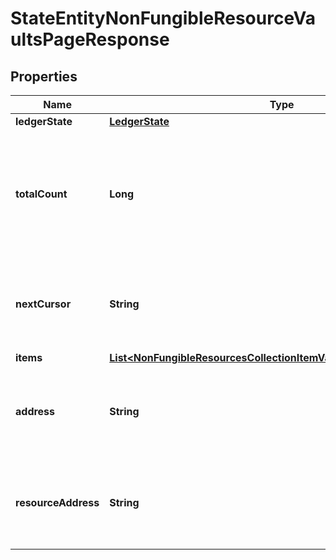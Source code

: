 

# StateEntityNonFungibleResourceVaultsPageResponse


## Properties

| Name | Type | Description | Notes |
|------------ | ------------- | ------------- | -------------|
|**ledgerState** | [**LedgerState**](LedgerState.md) |  |  |
|**totalCount** | **Long** | Total number of items in underlying collection, fragment of which is available in &#x60;items&#x60; collection. |  [optional] |
|**nextCursor** | **String** | If specified, contains a cursor to query next page of the &#x60;items&#x60; collection. |  [optional] |
|**items** | [**List&lt;NonFungibleResourcesCollectionItemVaultAggregatedVaultItem&gt;**](NonFungibleResourcesCollectionItemVaultAggregatedVaultItem.md) |  |  |
|**address** | **String** | Bech32m-encoded human readable version of the address. |  |
|**resourceAddress** | **String** | Bech32m-encoded human readable version of the address. |  |



